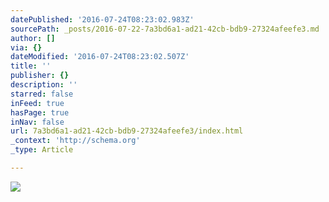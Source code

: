 ```yaml
---
datePublished: '2016-07-24T08:23:02.983Z'
sourcePath: _posts/2016-07-22-7a3bd6a1-ad21-42cb-bdb9-27324afeefe3.md
author: []
via: {}
dateModified: '2016-07-24T08:23:02.507Z'
title: ''
publisher: {}
description: ''
starred: false
inFeed: true
hasPage: true
inNav: false
url: 7a3bd6a1-ad21-42cb-bdb9-27324afeefe3/index.html
_context: 'http://schema.org'
_type: Article

---
```

![](https://the-grid-user-content.s3-us-west-2.amazonaws.com/5723e606-2be6-46e1-9f49-3580ed5a2be3.jpg)